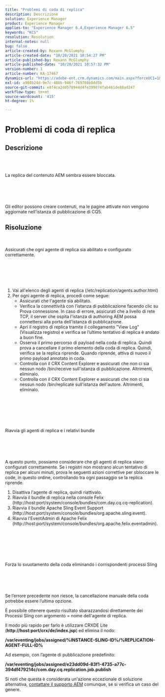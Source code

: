 ```yaml
---
title: "Problemi di coda di replica"
description: Descrizione
solution: Experience Manager
product: Experience Manager
applies-to: "Experience Manager 6.4,Experience Manager 6.5"
keywords: "KCS"
resolution: Resolution
internal-notes: null
bug: false
article-created-by: Roxann McGlumphy
article-created-date: "10/20/2021 10:54:27 PM"
article-published-by: Roxann McGlumphy
article-published-date: "10/20/2021 10:57:32 PM"
version-number: 1
article-number: KA-17467
dynamics-url: "https://adobe-ent.crm.dynamics.com/main.aspx?forceUCI=1&pagetype=entityrecord&etn=knowledgearticle&id=a8df06aa-f831-ec11-b6e5-000d3a5ba97a"
exl-id: a908b24d-9e7c-488b-946f-769708b8dd5b
source-git-commit: e8f4ca2dd578944d4fe399074fab461de88ad247
workflow-type: tm+mt
source-wordcount: '415'
ht-degree: 1%

---
```


# Problemi di coda di replica

## Descrizione

<br><br><br>La replica del contenuto AEM sembra essere bloccata.<br><br><br><br><br><br>
Gli editor possono creare contenuti, ma le pagine attivate non vengono aggiornate nell&#39;istanza di pubblicazione di CQ5.


## Risoluzione

<br><br>Assicurati che ogni agente di replica sia abilitato e configurato correttamente.<br><br><br><br> <br><br>
1. Vai all&#39;elenco degli agenti di replica (/etc/replication/agents.author.html)
2. Per ogni agente di replica, procedi come segue:
   - Assicurati che l&#39;agente sia abilitato.
   - Verifica la connettività con l’istanza di pubblicazione facendo clic su Prova connessione. In caso di errore, assicurati che a livello di rete TCP, il server che ospita l&#39;istanza di authoring AEM possa connettersi alla porta dell&#39;istanza di pubblicazione.
   - Apri il registro di replica tramite il collegamento &quot;View Log&quot; (Visualizza registro) e verifica se l’ultimo tentativo di replica è andato a buon fine.
   - Osserva il primo percorso di payload nella coda di replica. Quindi prova a cancellare il primo elemento della coda di replica. Quindi, verifica se la replica riprende. Quando riprende, attiva di nuovo il primo payload annotato in coda.
   - Controlla con il CRX Content Explorer e assicurati che non ci sia nessun nodo /bin/receive sull&#39;istanza di pubblicazione. Altrimenti, eliminalo.
   - Controlla con il CRX Content Explorer e assicurati che non ci sia nessun nodo /bin/replicate sull&#39;istanza dell&#39;autore. Altrimenti, eliminalo.

<br><br><br><br> <br><br>Riavvia gli agenti di replica e i relativi bundle<br><br><br><br> <br><br>
A questo punto, possiamo considerare che gli agenti di replica siano configurati correttamente. Se i registri non mostrano alcun tentativo di replica per alcuni minuti, prova le seguenti azioni correttive per sbloccare le code, in questo ordine, controllando tra ogni passaggio se la replica riprende.

1. Disattiva l&#39;agente di replica, quindi riattivalo.
2. Riavvia il bundle di replica nella console Felix (http://host:port/system/console/bundles/com.day.cq.cq-replication).
3. Riavvia il bundle Apache Sling Event Support (http://host:port/system/console/bundles/org.apache.sling.event).
4. Riavvia l&#39;EventAdmin di Apache Felix (http://host:port/system/console/bundles/org.apache.felix.eventadmin).

<br><br><br><br> <br><br>Forza lo svuotamento della coda eliminando i corrispondenti processi Sling<br><br><br><br> <br><br>
Se l’errore precedente non riesce, la cancellazione manuale della coda potrebbe essere l’ultima opzione.

È possibile ottenere questo risultato sbarazzandosi direttamente dei Processi Sling con argomento = nome dell&#39;agente di replica.

Il modo più rapido per farlo è utilizzare CRXDE Lite (<b>http://host:port/crx/de/index.jsp</b>) ed elimina il nodo:

<b>/var/eventing/jobs/assigned/%INSTANCE-SLING-ID%/%REPLICATION-AGENT-FULL-ID%</b>

Ad esempio, con l’agente di pubblicazione predefinito:

<b>/var/eventing/jobs/assigned/e23dd09d-83f1-4735-a77c-394df479214c/com.day.cq.replication.job.publish</b>

Si noti che questa è considerata un&#39;azione eccezionale di soluzione alternativa, [contattare il supporto AEM](https://helpx.adobe.com/it/marketing-cloud/contact-support.html) comunque, se si verifica un caso del genere.

